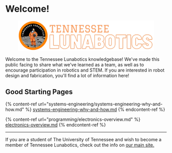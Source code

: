 # Welcome!

<figure><img src=".gitbook/assets/backDrop2.png" alt=""><figcaption></figcaption></figure>

Welcome to the Tennessee Lunabotics knowledgebase! We've made this public facing to share what we've learned as a team, as well as to encourage participation in robotics and STEM. If you are interested in robot design and fabrication, you'll find a lot of information here!

## Good Starting Pages

{% content-ref url="systems-engineering/systems-engineering-why-and-how.md" %}
[systems-engineering-why-and-how.md](systems-engineering/systems-engineering-why-and-how.md)
{% endcontent-ref %}

{% content-ref url="programming/electronics-overview.md" %}
[electronics-overview.md](programming/electronics-overview.md)
{% endcontent-ref %}

***

If you are a student of The University of Tennessee and wish to become a member of Tennessee Lunabotics, check out the info on [our main site.](https://tennesseelunabotics.com/#Join)
